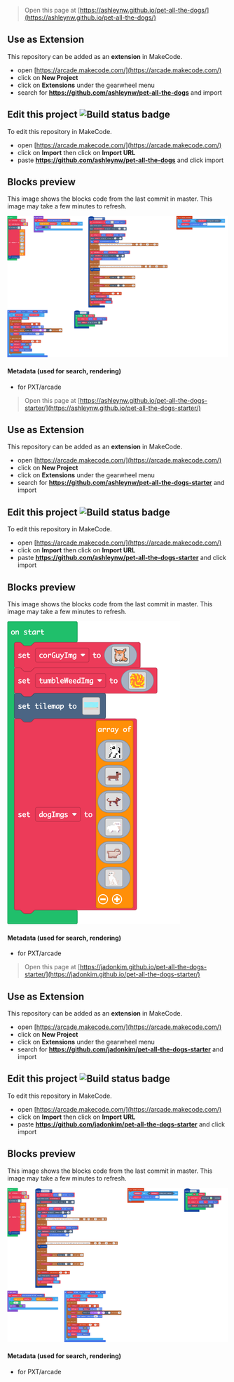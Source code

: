 


> Open this page at [https://ashleynw.github.io/pet-all-the-dogs/](https://ashleynw.github.io/pet-all-the-dogs/)

## Use as Extension

This repository can be added as an **extension** in MakeCode.

* open [https://arcade.makecode.com/](https://arcade.makecode.com/)
* click on **New Project**
* click on **Extensions** under the gearwheel menu
* search for **https://github.com/ashleynw/pet-all-the-dogs** and import

## Edit this project ![Build status badge](https://github.com/ashleynw/pet-all-the-dogs/workflows/MakeCode/badge.svg)

To edit this repository in MakeCode.

* open [https://arcade.makecode.com/](https://arcade.makecode.com/)
* click on **Import** then click on **Import URL**
* paste **https://github.com/ashleynw/pet-all-the-dogs** and click import

## Blocks preview

This image shows the blocks code from the last commit in master.
This image may take a few minutes to refresh.

![A rendered view of the blocks](https://github.com/ashleynw/pet-all-the-dogs/raw/master/.github/makecode/blocks.png)

#### Metadata (used for search, rendering)

* for PXT/arcade
<script src="https://makecode.com/gh-pages-embed.js"></script><script>makeCodeRender("{{ site.makecode.home_url }}", "{{ site.github.owner_name }}/{{ site.github.repository_name }}");</script>



> Open this page at [https://ashleynw.github.io/pet-all-the-dogs-starter/](https://ashleynw.github.io/pet-all-the-dogs-starter/)

## Use as Extension

This repository can be added as an **extension** in MakeCode.

* open [https://arcade.makecode.com/](https://arcade.makecode.com/)
* click on **New Project**
* click on **Extensions** under the gearwheel menu
* search for **https://github.com/ashleynw/pet-all-the-dogs-starter** and import

## Edit this project ![Build status badge](https://github.com/ashleynw/pet-all-the-dogs-starter/workflows/MakeCode/badge.svg)

To edit this repository in MakeCode.

* open [https://arcade.makecode.com/](https://arcade.makecode.com/)
* click on **Import** then click on **Import URL**
* paste **https://github.com/ashleynw/pet-all-the-dogs-starter** and click import

## Blocks preview

This image shows the blocks code from the last commit in master.
This image may take a few minutes to refresh.

![A rendered view of the blocks](https://github.com/ashleynw/pet-all-the-dogs-starter/raw/master/.github/makecode/blocks.png)

#### Metadata (used for search, rendering)

* for PXT/arcade
<script src="https://makecode.com/gh-pages-embed.js"></script><script>makeCodeRender("{{ site.makecode.home_url }}", "{{ site.github.owner_name }}/{{ site.github.repository_name }}");</script>



> Open this page at [https://jadonkim.github.io/pet-all-the-dogs-starter/](https://jadonkim.github.io/pet-all-the-dogs-starter/)

## Use as Extension

This repository can be added as an **extension** in MakeCode.

* open [https://arcade.makecode.com/](https://arcade.makecode.com/)
* click on **New Project**
* click on **Extensions** under the gearwheel menu
* search for **https://github.com/jadonkim/pet-all-the-dogs-starter** and import

## Edit this project ![Build status badge](https://github.com/jadonkim/pet-all-the-dogs-starter/workflows/MakeCode/badge.svg)

To edit this repository in MakeCode.

* open [https://arcade.makecode.com/](https://arcade.makecode.com/)
* click on **Import** then click on **Import URL**
* paste **https://github.com/jadonkim/pet-all-the-dogs-starter** and click import

## Blocks preview

This image shows the blocks code from the last commit in master.
This image may take a few minutes to refresh.

![A rendered view of the blocks](https://github.com/jadonkim/pet-all-the-dogs-starter/raw/master/.github/makecode/blocks.png)

#### Metadata (used for search, rendering)

* for PXT/arcade
<script src="https://makecode.com/gh-pages-embed.js"></script><script>makeCodeRender("{{ site.makecode.home_url }}", "{{ site.github.owner_name }}/{{ site.github.repository_name }}");</script>
